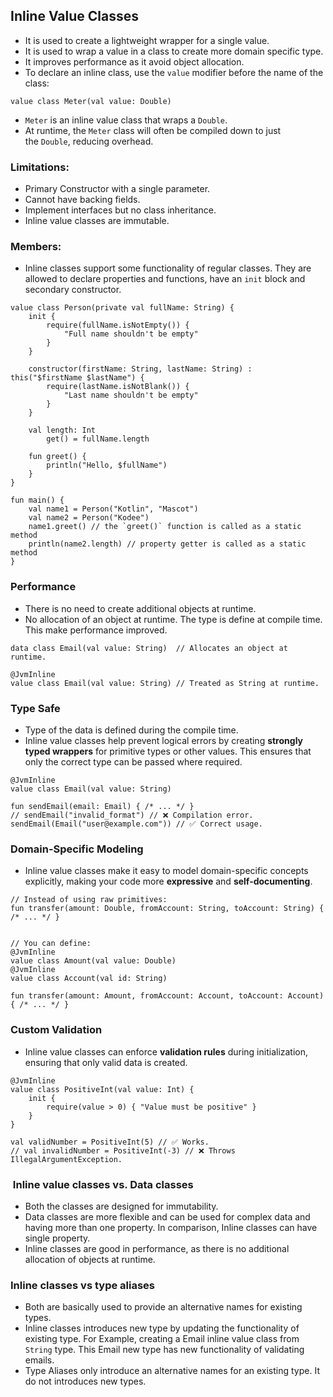 
## Inline Value Classes
- It is used to create a lightweight wrapper for a single value.
- It is used to wrap a value in a class to create more domain specific type.
- It improves performance as it avoid object allocation.
- To declare an inline class, use the `value` modifier before the name of the class:
```
value class Meter(val value: Double)
```
- `Meter` is an inline value class that wraps a `Double`.
- At runtime, the `Meter` class will often be compiled down to just the `Double`, reducing overhead.

### Limitations:
- Primary Constructor with a single parameter.
- Cannot have backing fields.
- Implement interfaces but no class inheritance.
- Inline value classes are immutable.

### Members:
- Inline classes support some functionality of regular classes. They are allowed to declare properties and functions, have an `init` block and secondary constructor.
```
value class Person(private val fullName: String) {
    init {
        require(fullName.isNotEmpty()) {
            "Full name shouldn't be empty"
        }
    }

    constructor(firstName: String, lastName: String) : this("$firstName $lastName") {
        require(lastName.isNotBlank()) {
            "Last name shouldn't be empty"
        }
    }

    val length: Int
        get() = fullName.length

    fun greet() {
        println("Hello, $fullName")
    }
}

fun main() {
    val name1 = Person("Kotlin", "Mascot")
    val name2 = Person("Kodee")
    name1.greet() // the `greet()` function is called as a static method
    println(name2.length) // property getter is called as a static method
}
```

### Performance
- There is no need to create additional objects at runtime. 
- No allocation of an object at runtime. The type is define at compile time. This make performance improved.
```
data class Email(val value: String)  // Allocates an object at runtime.

@JvmInline
value class Email(val value: String) // Treated as String at runtime.
```

### Type Safe
- Type of the data is defined during the compile time.
- Inline value classes help prevent logical errors by creating **strongly typed wrappers** for primitive types or other values. This ensures that only the correct type can be passed where required.
```
@JvmInline
value class Email(val value: String)

fun sendEmail(email: Email) { /* ... */ }
// sendEmail("invalid_format") // ❌ Compilation error.
sendEmail(Email("user@example.com")) // ✅ Correct usage.
```

### Domain-Specific Modeling
- Inline value classes make it easy to model domain-specific concepts explicitly, making your code more **expressive** and **self-documenting**.
```
// Instead of using raw primitives:
fun transfer(amount: Double, fromAccount: String, toAccount: String) { /* ... */ }


// You can define:
@JvmInline
value class Amount(val value: Double)
@JvmInline
value class Account(val id: String)

fun transfer(amount: Amount, fromAccount: Account, toAccount: Account) { /* ... */ }
```

### Custom Validation
- Inline value classes can enforce **validation rules** during initialization, ensuring that only valid data is created.
```
@JvmInline
value class PositiveInt(val value: Int) {
    init {
        require(value > 0) { "Value must be positive" }
    }
}

val validNumber = PositiveInt(5) // ✅ Works.
// val invalidNumber = PositiveInt(-3) // ❌ Throws IllegalArgumentException.
```

###  Inline value classes vs. Data classes
- Both the classes are designed for immutability.
- Data classes are more flexible and can be used for complex data and having more than one property. In comparison, Inline classes can have single property.
- Inline classes are good in performance, as there is no additional allocation of objects at runtime.

### Inline classes vs type aliases﻿
- Both are basically used to provide an alternative names for existing types.
- Inline classes introduces new type by updating the functionality of existing type. For Example, creating a Email inline value class from `String` type. This Email new type has new functionality of validating emails.
- Type Aliases only introduce an alternative names for an existing type. It do not introduces new types.
